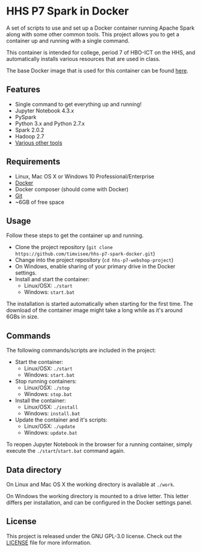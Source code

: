 # HHS P7 Spark in Docker
A set of scripts to use and set up a Docker container running Apache Spark
along with some other common tools. This project allows you to get a
container up and running with a single command.

This container is intended for college, period 7 of HBO-ICT on the HHS,
and automatically installs various resources that are used in class.

The base Docker image that is used for this container can be found [here](https://github.com/jupyter/docker-stacks/tree/master/all-spark-notebook).

## Features
* Single command to get everything up and running!
* Jupyter Notebook 4.3.x
* PySpark
* Python 3.x and Python 2.7.x
* Spark 2.0.2
* Hadoop 2.7
* [Various other tools](https://github.com/jupyter/docker-stacks/tree/master/all-spark-notebook#what-it-gives-you)

## Requirements
* Linux, Mac OS X or Windows 10 Professional/Enterprise
* [Docker](https://www.docker.com/)
* Docker composer (should come with Docker)
* [Git](https://git-scm.com/)
* ~6GB of free space

## Usage
Follow these steps to get the container up and running.
* Clone the project repository (`git clone https://github.com/timvisee/hhs-p7-spark-docker.git`)
* Change into the project repository (`cd hhs-p7-webshop-project`)
* On Windows, enable sharing of your primary drive in the Docker settings.
* Install and start the container:
    * Linux/OSX: `./start`
    * Windows: `start.bat`

The installation is started automatically when starting for the first time.
The download of the container image might take a long while as it's around
6GBs in size.

## Commands
The following commands/scripts are included in the project:
* Start the container:
    * Linux/OSX: `./start`
    * Windows: `start.bat`
* Stop running containers:
    * Linux/OSX: `./stop`
    * Windows: `stop.bat`
* Install the container:
    * Linux/OSX: `./install`
    * Windows: `install.bat`
* Update the container and it's scripts:
    * Linux/OSX: `./update`
    * Windows: `update.bat`

To reopen Jupyter Notebook in the browser for a running container,
simply execute the `./start`/`start.bat` command again.

## Data directory
On Linux and Mac OS X the working directory is available at `./work`.

On Windows the working directory is mounted to a drive letter.
This letter differs per installation, and can be configured in the Docker 
settings panel.

## License
This project is released under the GNU GPL-3.0 license.
Check out the [LICENSE](LICENSE) file for more information.

